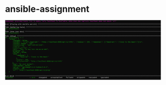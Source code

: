 # ansible-assignment

![Ansible Playbook Output](https://github.com/aiflare/ansible-assignment/blob/master/AnsibleOutput.PNG?raw=true)
